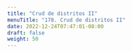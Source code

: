 ```yaml
---
title: "Crud de distritos II"
menuTitle: "178. Crud de distritos II"
date: 2022-12-24T07:47:01-08:00
draft: false
weight: 50
---
```

